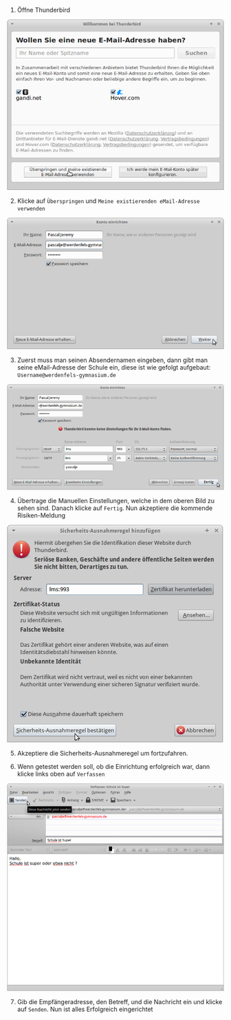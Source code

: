 1. Öffne Thunderbird

  ![Screenshot 1](content/guides/THUNDERBIRD/ACCOUNT/pic01.png)

2. Klicke auf `Überspringen` und `Meine existierenden eMail-Adresse verwenden`

  ![Screenshot 2](content/guides/THUNDERBIRD/ACCOUNT/pic02.png)

3. Zuerst muss man seinen Absendernamen eingeben, dann gibt man seine eMail-Adresse der Schule ein, diese ist wie gefolgt aufgebaut: `Username@werdenfels-gymnasium.de`

  ![Screenshot 3](content/guides/THUNDERBIRD/ACCOUNT/pic03.png)

4. Übertrage die Manuellen Einstellungen, welche in dem oberen Bild zu sehen sind. Danach klicke auf `Fertig`. Nun akzeptiere die kommende Risiken-Meldung

  ![Screenshot 4](content/guides/THUNDERBIRD/ACCOUNT/pic04.png)

5. Akzeptiere die Sicherheits-Ausnahmeregel um fortzufahren.

6. Wenn getestet werden soll, ob die Einrichtung erfolgreich war, dann klicke links oben auf `Verfassen`

  ![Screenshot 5](content/guides/THUNDERBIRD/ACCOUNT/pic05.png)

7. Gib die Empfängeradresse, den Betreff, und die Nachricht ein und klicke auf `Senden`. Nun ist alles Erfolgreich eingerichtet